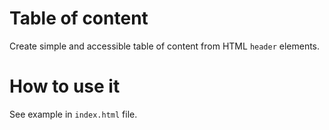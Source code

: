 Table of content
================

Create simple and accessible table of content from HTML <code>header</code> elements.

How to use it
================

See example in <code>index.html</code> file.
